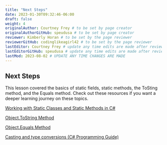 ```yaml
---
title: "Next Steps"
date: 2023-01-30T09:32:46-06:00
draft: false
weight: 4
originalAuthor: Courtney Frey # to be set by page creator
originalAuthorGitHub: speudusa # to be set by page creator
reviewer: Kimberly Horan # to be set by the page reviewer
reviewerGitHub: codinglikeagirl42 # to be set by the page reviewer
lastEditor: Courtney Frey # update any time edits are made after review
lastEditorGitHub: speudusa # update any time edits are made after review
lastMod: 2023-08-02 # UPDATE ANY TIME CHANGES ARE MADE
---
```


## Next Steps

This lesson covered the basics of static fields, static methods, the ToSting method, and the Equals method.  Check out these resources if you want a deeper learning journey on these topics.

[Working with Static Classes and Static Methods in C#](https://www.codeguru.com/csharp/static-classes-methods-c-sharp/)

[Object.ToString Method](https://learn.microsoft.com/en-us/dotnet/api/system.object.tostring?view=net-6.0)

[Object.Equals Method](https://learn.microsoft.com/en-us/dotnet/api/system.object.equals?view=net-6.0)

[Casting and type conversions (C# Programming Guide)](https://learn.microsoft.com/en-us/dotnet/csharp/programming-guide/types/casting-and-type-conversions)